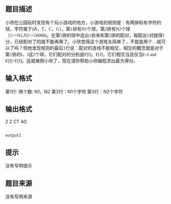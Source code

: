 


## 题目描述
小欣在公园玩时发现有个玩小游戏的地方，小游戏的规则是：有两排标有字符的球，字符属于{A<span style="font-family:宋体;mso-ascii-font-family:Calibri;
mso-hansi-font-family:Calibri">，T，C<span style="font-family:宋体;mso-ascii-font-family:Calibri;
mso-hansi-font-family:Calibri">，G}，第1<span style="font-family:宋体;mso-ascii-font-family:Calibri;
mso-hansi-font-family:Calibri">排有N1个球，第2<span style="font-family:宋体;mso-ascii-font-family:Calibri;
mso-hansi-font-family:Calibri">排有N2个球（1<=N1,N2<=50000)<span style="font-family:宋体;mso-ascii-font-family:
Calibri;mso-hansi-font-family:Calibri">，在第1排的球中选出1<span style="font-family:宋体;mso-ascii-font-family:Calibri;
mso-hansi-font-family:Calibri">些来和第2排的配对，每配出1<span style="font-family:宋体;mso-ascii-font-family:Calibri;
mso-hansi-font-family:Calibri">对就得1分，已经配对了的就不能再用了。小欣觉得这个游戏太简单了，不就是用个…<span style="font-family:宋体;mso-ascii-font-family:Calibri;
mso-hansi-font-family:Calibri">就可以了吗？但他发现规则的最后1行说：配对的连线不能相交，相交的概念就是对于第1<span style="font-family:宋体;mso-ascii-font-family:Calibri;
mso-hansi-font-family:Calibri">排的I，J<span style="font-family:宋体;mso-ascii-font-family:Calibri;
mso-hansi-font-family:Calibri">这2个球，它们配对的分别是F[I]<span style="font-family:宋体;mso-ascii-font-family:Calibri;
mso-hansi-font-family:Calibri">，F[J]，它们相交当且仅当I<J and F[I]>F[J]<span style="font-family:宋体;
mso-ascii-font-family:Calibri;mso-hansi-font-family:Calibri">。这就难倒小欣了，现在请你帮助小欣编程求出最大得分。
## 输入格式
第1行: 两个数: N1，N2
第2行：N1个字符
第3行：N2个字符
## 输出格式
2 2
CT
AG

```input10

```

```output1```

## 提示
没有写明提示
## 题目来源
没有写明来源


